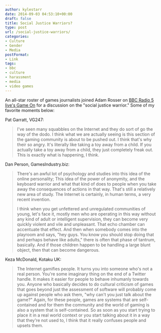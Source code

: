 ```yaml
---
author: kylestarr
date: 2014-09-03 04:53:10+00:00
draft: false
title: Social Justice Warriors?
type: post
url: /social-justice-warriors/
categories:
- Culture
- Gender
- Media
postFormat:
- Link
tags:
- bbc
- culture
- harassment
- media
- video games
---
```


An all-star roster of games journalists joined Adam Rosser on [BBC Radio 5 live's Game On](https://itunes.apple.com/us/podcast/game-on-social-justice-warriors/id581875435?i=318409590&mt=2) for a discussion on the "social justice warrior." Some of my favorite moments below:

Pat Garratt, VG247:


<blockquote>I've seen many squabbles on the Internet and they do sort of go the way of the dodo. I think what we are actually seeing is this section of the gaming community is about to be pushed out. I think that's why their so angry. It's literally like taking a toy away from a child. If you actually take a toy away from a child, they just completely freak out. This is exactly what is happening, I think.</blockquote>


Dan Person, GamesIndustry.biz:


<blockquote>There's an awful lot of psychology and studies into this idea of the online personality; This idea of the power of anonymity, and the keyboard warrior and what that kind of does to people when you take away the consequences of actions in that way. That's still a relatively new area of study. The Internet is certainly, in human terms, a very recent invention.

I think when you get unfettered and unregulated communities of young, let's face it, mostly men who are operating in this way without any kind of adult or intelligent supervision, they can become very quickly violent and vile and unpleasant. That echo chamber can accentuate that effect. And then when somebody comes into the playroom and says, "hey guys. You know you should stop doing that and perhaps behave like adults," there is often that phase of tantrum, basically. And if those children happen to be handling a large blunt object, then that can become dangerous.</blockquote>


Keza McDonald, Kotaku UK:


<blockquote>The Internet gamifies people. It turns you into someone who's not a real person. You're some imaginary thing on the end of a Twitter handle. It makes it easier for people to behave inhumanly towards you. Anyone who basically decides to do cultural criticism of games that goes beyond just the assessment of software will probably come up against people who ask them, "why can't you just talk about the game?" Again, for these people, games are systems that are self-contained and for them the community and the world of gaming is also a system that is self-contained. So as soon as you start trying to place it in a real world context or you start talking about it in a way that they're not used to, I think that it really confuses people and upsets them.</blockquote>
